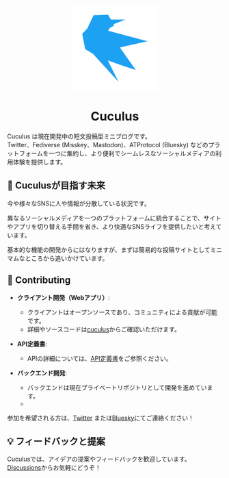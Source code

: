 <p align="center">
<img src="https://raw.githubusercontent.com/cuculus-dev/.github/main/profile/cuculus.png" alt="Meilisearch" width="200" height="200" />
</p>

<h1 align="center">Cuculus</h1>

Cuculus は現在開発中の短文投稿型ミニブログです。  
Twitter、Fediverse (Misskey、Mastodon)、ATProtocol (Bluesky) などのプラットフォームを一つに集約し、より便利でシームレスなソーシャルメディアの利用体験を提供します。

## 🚀 Cuculusが目指す未来

今や様々なSNSに人や情報が分散している状況です。

異なるソーシャルメディアを一つのプラットフォームに統合することで、サイトやアプリを切り替える手間を省き、より快適なSNSライフを提供したいと考えています。

基本的な機能の開発からにはなりますが、まずは簡易的な投稿サイトとしてミニマムなところから追いかけています。

## 🤝️ Contributing

- **クライアント開発（Webアプリ）**:
    - クライアントはオープンソースであり、コミュニティによる貢献が可能です。
    - 詳細やソースコードは[cuculus](https://github.com/cuculus-dev/cuculus)からご確認いただけます。

- **API定義書**:
    - APIの詳細については、[API定義書](https://github.com/cuculus-dev/cuculus-api-specs)をご参照ください。

- **バックエンド開発**:
    - バックエンドは現在プライベートリポジトリとして開発を進めています。
    - 

参加を希望される方は、[Twitter](https://twitter.com/CureDotTyphoon) または[Bluesky](https://bsky.app/profile/curedottyphoon.bsky.social)にてご連絡ください！

## 💡 フィードバックと提案

Cuculusでは、アイデアの提案やフィードバックを歓迎しています。  
[Discussions](https://github.com/orgs/cuculus-dev/discussions)からお気軽にどうぞ！

